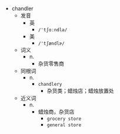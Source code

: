 - chandler
  - 发音
    - 英
      - `/'tʃɑːndlə/`
    - 美
      - `/'tʃændlɚ/`
  - 词义
    - n.
      - 杂货零售商
  - 同根词
    - n.
      - `chandlery`
        - 杂货类；蜡烛店；蜡烛放置处
  - 近义词
    - n.
      - 蜡烛商，杂货店
        - `grocery store`
        - `general store`
